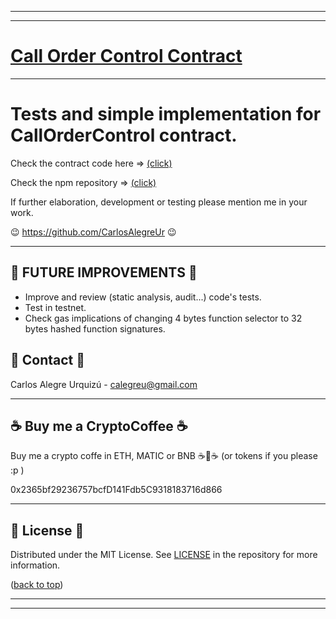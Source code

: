 <hr/>
<hr/>

<a name="readme-top"></a>

# [Call Order Control Contract](https://github.com/CarlosAlegreUr/CallOrderControl-SmartContract-DesignPattern)

<hr/>

# Tests and simple implementation for CallOrderControl contract.

Check the contract code here => [(click)](https://github.com/CarlosAlegreUr/CallOrderControl-SmartContract-DesignPattern)

Check the npm repository => [(click)](https://www.npmjs.com/package/input-control-contract)

If further elaboration, development or testing please mention me in your work.

😉 https://github.com/CarlosAlegreUr 😉

<hr/>

## 🎉 FUTURE IMPROVEMENTS 🎉

- Improve and review (static analysis, audit...) code's tests.
- Test in testnet.
- Check gas implications of changing 4 bytes function selector to 32 bytes hashed function signatures.

## 📨 Contact 📨

Carlos Alegre Urquizú - calegreu@gmail.com

<hr/>

## ☕ Buy me a CryptoCoffee ☕

Buy me a crypto coffe in ETH, MATIC or BNB ☕🧐☕
(or tokens if you please :p )

0x2365bf29236757bcfD141Fdb5C9318183716d866

<hr/>

## 📜 License 📜

Distributed under the MIT License. See [LICENSE](https://github.com/CarlosAlegreUr/CallOrderControl-SmartContract-DesignPattern/blob/main/LICENSE) in the repository for more information.

([back to top](#🙀-the-problem-🙀))

<hr/>
<hr/>
